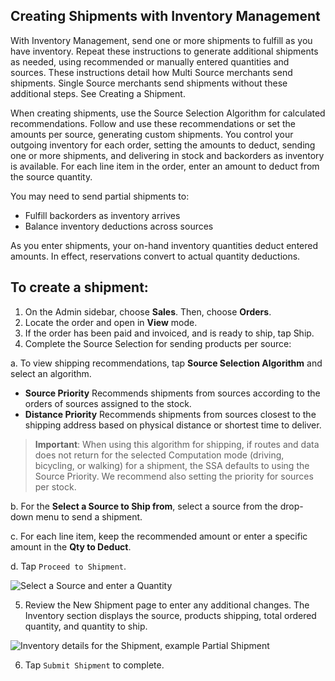 Creating Shipments with Inventory Management
--

With Inventory Management, send one or more shipments to fulfill as you have inventory. Repeat these instructions to generate additional shipments as needed, using recommended or manually entered quantities and sources. These instructions detail how Multi Source merchants send shipments. Single Source merchants send shipments without these additional steps. See Creating a Shipment.

When creating shipments, use the Source Selection Algorithm for calculated recommendations. Follow and use these recommendations or set the amounts per source, generating custom shipments. You control your outgoing inventory for each order, setting the amounts to deduct, sending one or more shipments, and delivering in stock and backorders as inventory is available. For each line item in the order, enter an amount to deduct from the source quantity.

You may need to send partial shipments to:

* Fulfill backorders as inventory arrives
* Balance inventory deductions across sources

As you enter shipments, your on-hand inventory quantities deduct entered amounts. In effect, reservations convert to actual quantity deductions.

## To create a shipment:

1.	On the Admin sidebar, choose **Sales**. Then, choose **Orders**.
2.	Locate the order and open in **View** mode.
3.	If the order has been paid and invoiced, and is ready to ship, tap Ship.
4.	Complete the Source Selection for sending products per source:

  a.	To view shipping recommendations, tap **Source Selection Algorithm** and select an algorithm.
  
  * **Source Priority** Recommends shipments from sources according to the orders of sources assigned to the stock.
  * **Distance Priority** Recommends shipments from sources closest to the shipping address based on physical distance or shortest time to deliver.

  > **Important**: When using this algorithm for shipping, if routes and data does not return for the selected Computation mode (driving, bicycling, or walking) for a shipment, the SSA defaults to using the Source Priority. We recommend also setting the priority for sources per stock.

  b.	For the **Select a Source to Ship from**, select a source from the drop-down menu to send a shipment.

  c.	For each line item, keep the recommended amount or enter a specific amount in the **Qty to Deduct**.

  d.	Tap `Proceed to Shipment`.

  ![Select a Source and enter a Quantity](https://docs.magento.com/m2/ce/user_guide/Resources/Images/shipment-magento-shipping-sources_thumb_0_0.png)
  
5.	Review the New Shipment page to enter any additional changes. The Inventory section displays the source, products shipping, total ordered quantity, and quantity to ship.

![Inventory details for the Shipment, example Partial Shipment](https://docs.magento.com/m2/ce/user_guide/Resources/Images/inventory/inventory-shipment-details_thumb_0_0.png)

6.	Tap `Submit Shipment` to complete.